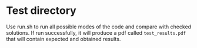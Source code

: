 Test directory
=======================

Use run.sh to run all possible modes of the code and compare with checked solutions.
If run successfully, it will produce a pdf called `test_results.pdf` that will contain expected and obtained results.
